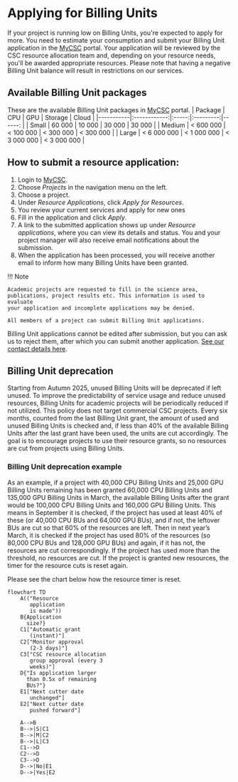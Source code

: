 # Applying for Billing Units

If your project is running low on Billing Units, you're expected to apply for more. You need to estimate your consumption and submit your Billing Unit application in the [MyCSC](https://my.csc.fi) portal. Your application will be reviewed by the CSC resource allocation team and, depending on your resource needs, you'll be awarded appropriate resources.
Please note that having a negative Billing Unit balance will result in restrictions on our services.

## Available Billing Unit packages

These are the available Billing Unit packages in [MyCSC](https://my.csc.fi) portal. 
| Package   |     CPU      |  GPU  | Storage   |  Cloud |
|-----------|:------------:|:-----:|:---------:|------: |
| Small     | 60 000  | 10 000  | 30 000  |  30 000 |
| Medium    | < 600 000  |  < 100 000 |  < 300 000 | < 300 000 |
| Large     | < 6 000 000 | < 1 000 000 | < 3 000 000 | < 3 000 000 |



## How to submit a resource application:

1. Login to [MyCSC](https://my.csc.fi).
2. Choose _Projects_ in the navigation menu on the left.
3. Choose a project.
4. Under _Resource Applications_, click _Apply for Resources_.
5. You review your current services and apply for new ones
6. Fill in the application and click _Apply_.
7. A link to the submitted application shows up under _Resource applications_,
   where you can view its details and status. You and your project manager will
   also receive email notifications about the submission.
8. When the application has been processed, you will receive another
   email to inform how many Billing Units have been granted.

!!! Note

    Academic projects are requested to fill in the science area,
    publications, project results etc. This information is used to evaluate
    your application and incomplete applications may be denied.

    All members of a project can submit Billing Unit applications.

Billing Unit applications cannot be edited after submission, but you
can ask us to reject them, after which you can submit another
application. [See our contact details here](../support/contact.md).

## Billing Unit deprecation

Starting from Autumn 2025, unused Billing Units will be deprecated if left unused. To improve the predictability of service usage and reduce unused resources, Billing Units for academic projects will be periodically reduced if not utilized. This policy does not target commercial CSC projects. Every six months, counted from the last Billing Unit grant, the amount of used and unused Billing Units is checked and, if less than 40% of the available Billing Units after the last grant have been used, the units are cut accordingly. The goal is to encourage projects to use their resource grants, so no resources are cut from projects using Billing Units.

### Billing Unit deprecation example

As an example, if a project with 40,000 CPU Billing Units and 25,000 GPU Billing Units remaining has been granted 60,000 CPU Billing Units and 135,000 GPU Billing Units in March, the available Billing Units after the grant would be 100,000 CPU Billing Units and 160,000 GPU Billing Units. This means in September it is checked, if the project has used at least 40% of these (or 40,000 CPU BUs and 64,000 GPU BUs), and if not, the leftover BUs are cut so that 60% of the resources are left. Then in next year’s March, it is checked if the project has used 80% of the resources (so 80,000 CPU BUs and 128,000 GPU BUs) and again, if it has not, the resources are cut correspondingly. If the project has used more than the threshold, no resources are cut. If the project is granted new resources, the timer for the resource cuts is reset again. 

Please see the chart below how the resource timer is reset.

```mermaid
flowchart TD
    A(("Resource
       application
       is made"))
    B{Application
      size?}
    C1["Automatic grant
       (instant)"]
    C2["Monitor approval
       (2-3 days)"]
    C3["CSC resource allocation
       group approval (every 3
       weeks)"]
    D{"Is application larger
      than 0.5x of remaining
      BUs?"}
    E1["Next cutter date
       unchanged"]
    E2["Next cutter date
       pushed forward"]

    A-->B
    B-->|S|C1
    B-->|M|C2
    B-->|L|C3
    C1-->D
    C2-->D
    C3-->D
    D-->|No|E1
    D-->|Yes|E2
```
